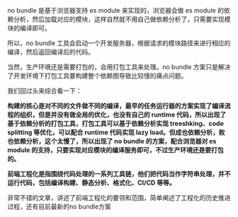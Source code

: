 no bundle 是基于浏览器支持 es module 来实现的，浏览器会做 es module 的依赖分析，然后加载对应的模块，这样自然就不用自己做依赖分析了，只需要实现模块的编译即可。

所以，no bundle 工具会启动一个开发服务器，根据请求的模块路径来进行相应的编译，然后返回编译后的代码。

当然，生产环境还是需要打包的，会用打包工具来处理。no bundle 方案只是解决了开发环境下打包工具要构建整个依赖图导致比较慢的痛点问题。

我们回过头来综合看一下：

**构建的核心是对不同的文件做不同的编译，最早的任务运行器的方案实现了编译流程的组织，但是并没有做全局的优化，也没有自己的 runtime 代码，所以出现了基于依赖分析的打包工具，打包工具可以基于依赖分析实现 treeshking、code splitting 等优化，可以配合 runtime 代码实现 lazy load。但成也依赖分析，败也依赖分析，这个太慢了，所以出现了 no bundle 的方案，配合浏览器对 es module 的支持，只要实现对应模块的编译服务即可，不过生产环境还是要打包的。**

**前端工程化是指围绕代码处理的一系列工具链，他们把代码当作字符串处理，并不运行代码，包括编译构建、静态分析、格式化、CI/CD 等等。**


非常不错的文章，讲述了前端工程化的要领和范围，简单阐述了工程化的历史推进过程，还有目前最新的no bundle方案